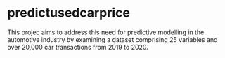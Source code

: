 # predictusedcarprice
This projec aims to address this need for predictive modelling in the automotive industry by examining a dataset comprising 25 variables and over 20,000 car transactions from 2019 to 2020. 
